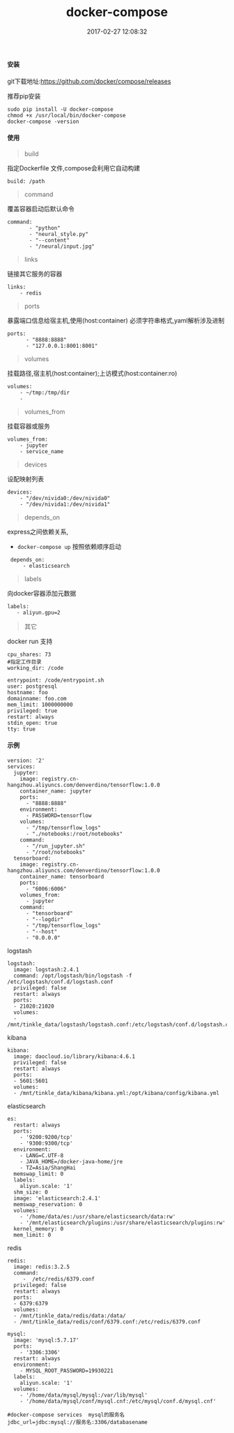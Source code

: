 ﻿---
title: docker-compose
date: 2017-02-27 12:08:32
tags:
 - install
 - docker-engine
 - docker compose
categories:
 - linux
 - k8s
 - docker
---
#### 安装 
git下载地址:https://github.com/docker/compose/releases

推荐pip安装
```
sudo pip install -U docker-compose
chmod +x /usr/local/bin/docker-compose
docker-compose -version
```
  <!--more--> 
#### 使用
>build

指定Dockerfile 文件,compose会利用它自动构建
```
build: /path
```
> command

覆盖容器启动后默认命令
```
command:
       - "python" 
       - "neural_style.py" 
       - "--content" 
       - "/neural/input.jpg" 
```
> links

链接其它服务的容器
```
links:
    - redis
```
> ports

暴露端口信息给宿主机,使用(host:container) 必须字符串格式,yaml解析涉及进制
```
ports:
      - "8888:8888"
      - "127.0.0.1:8001:8001"
```

> volumes

挂载路径,宿主机(host:container);上访模式(host:container:ro)
``` 
volumes:
    - ~/tmp:/tmp/dir
    - 
```
> volumes_from

挂载容器或服务
```
volumes_from:
    - jupyter
    - service_name
```
> devices

设配映射列表
```
devices:
    - "/dev/nivida0:/dev/nivida0"
    - "/dev/nivida1:/dev/nivida1"
```
> depends_on

express之间依赖关系,
 * `docker-compose up` 按照依赖顺序启动

```
 depends_on:
     - elasticsearch
```

> labels

向docker容器添加元数据
```
labels:
   - aliyun.gpu=2

```
>其它

docker run 支持
```
cpu_shares: 73
#指定工作目录
working_dir: /code  

entrypoint: /code/entrypoint.sh
user: postgresql
hostname: foo
domainname: foo.com
mem_limit: 1000000000
privileged: true
restart: always
stdin_open: true
tty: true
```

#### 示例



```
version: '2'
services:
  jupyter:
    image: registry.cn-hangzhou.aliyuncs.com/denverdino/tensorflow:1.0.0
    container_name: jupyter
    ports:
      - "8888:8888"
    environment:
      - PASSWORD=tensorflow
    volumes:
      - "/tmp/tensorflow_logs"
      - "./notebooks:/root/notebooks"
    command:
      - "/run_jupyter.sh"
      - "/root/notebooks"
  tensorboard:
    image: registry.cn-hangzhou.aliyuncs.com/denverdino/tensorflow:1.0.0
    container_name: tensorboard
    ports:
      - "6006:6006"
    volumes_from:
      - jupyter
    command:
      - "tensorboard"
      - "--logdir"
      - "/tmp/tensorflow_logs"
      - "--host"
      - "0.0.0.0"
```



logstash

```
logstash:
  image: logstash:2.4.1
  command: /opt/logstash/bin/logstash -f /etc/logstash/conf.d/logstash.conf
  privileged: false
  restart: always
  ports:
  - 21020:21020
  volumes:
  - /mnt/tinkle_data/logstash/logstash.conf:/etc/logstash/conf.d/logstash.conf
```

kibana

```
kibana:
  image: daocloud.io/library/kibana:4.6.1
  privileged: false
  restart: always
  ports:
  - 5601:5601
  volumes:
  - /mnt/tinkle_data/kibana/kibana.yml:/opt/kibana/config/kibana.yml
```

elasticsearch

```
es:
  restart: always
  ports:
    - '9200:9200/tcp'
    - '9300:9300/tcp'
  environment:
    - LANG=C.UTF-8
    - JAVA_HOME=/docker-java-home/jre
    - TZ=Asia/ShangHai
  memswap_limit: 0
  labels:
    aliyun.scale: '1'
  shm_size: 0
  image: 'elasticsearch:2.4.1'
  memswap_reservation: 0
  volumes:
    - '/home/data/es:/usr/share/elasticsearch/data:rw'
    - '/mnt/elasticsearch/plugins:/usr/share/elasticsearch/plugins:rw'
  kernel_memory: 0
  mem_limit: 0
```

redis

```
redis:
  image: redis:3.2.5
  command: 
     -  /etc/redis/6379.conf
  privileged: false
  restart: always
  ports:
  - 6379:6379
  volumes:
  - /mnt/tinkle_data/redis/data:/data/
  - /mnt/tinkle_data/redis/conf/6379.conf:/etc/redis/6379.conf
```



```
mysql:
  image: 'mysql:5.7.17'
  ports:
    - '3306:3306'
  restart: always
  environment:
    - MYSQL_ROOT_PASSWORD=19930221
  labels:
    aliyun.scale: '1'
  volumes:
    - '/home/data/mysql/mysql:/var/lib/mysql'
    - '/home/data/mysql/conf/mysql.cnf:/etc/mysql/conf.d/mysql.cnf'
```



```
#docker-compose services  mysql的服务名
jdbc_url=jdbc:mysql://服务名:3306/databasename
```

